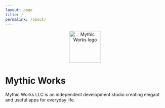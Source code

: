 ```yaml
---
layout: page
title: /
permalink: /about/
---
```


<!-->
<p align="center">
  <img src="/images/logo/logo-mobile.svg" alt="Mythic Works logo" width="100" height="100">
</p>
<!-->

# Mythic Works
Mythic Works LLC is an independent development studio creating elegant and useful apps for everyday life.
